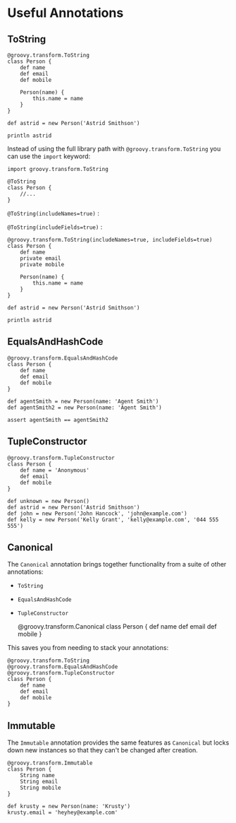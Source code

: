 # Useful Annotations



## ToString


	@groovy.transform.ToString
	class Person {
	    def name
	    def email
	    def mobile
	    
	    Person(name) {
	        this.name = name
	    }
	}
	
	def astrid = new Person('Astrid Smithson')
	
	println astrid

Instead of using the full library path with `@groovy.transform.ToString` you can use the `import` keyword:

	import groovy.transform.ToString
	
	@ToString
	class Person {
		//...
	}


`@ToString(includeNames=true)`
: 

`@ToString(includeFields=true)`
:


	@groovy.transform.ToString(includeNames=true, includeFields=true)
	class Person {
	    def name
	    private email
	    private mobile
	    
	    Person(name) {
	        this.name = name
	    }
	}
	
	def astrid = new Person('Astrid Smithson')
	
	println astrid 

## EqualsAndHashCode


	@groovy.transform.EqualsAndHashCode
	class Person {
	    def name
	    def email
	    def mobile
	}
	
	def agentSmith = new Person(name: 'Agent Smith')
	def agentSmith2 = new Person(name: 'Agent Smith')
	
	assert agentSmith == agentSmith2

## TupleConstructor

	@groovy.transform.TupleConstructor
	class Person {
	    def name = 'Anonymous'
	    def email
	    def mobile
	}
	
	def unknown = new Person()
	def astrid = new Person('Astrid Smithson')
	def john = new Person('John Hancock', 'john@example.com')
	def kelly = new Person('Kelly Grant', 'kelly@example.com', '044 555 555')



## Canonical

The `Canonical` annotation brings together functionality from a suite of other annotations:

* `ToString`
* `EqualsAndHashCode`
* `TupleConstructor`


	@groovy.transform.Canonical
	class Person {
	    def name
	    def email
	    def mobile
	}


This saves you from needing to stack your annotations:

	@groovy.transform.ToString
	@groovy.transform.EqualsAndHashCode
	@groovy.transform.TupleConstructor
	class Person {
	    def name
	    def email
	    def mobile
	}

## Immutable

The `Immutable` annotation provides the same features as `Canonical` but locks down new instances so that they can't be changed after creation.

	@groovy.transform.Immutable
	class Person {
	    String name
	    String email
	    String mobile
	}
	
	def krusty = new Person(name: 'Krusty')
	krusty.email = 'heyhey@example.com'